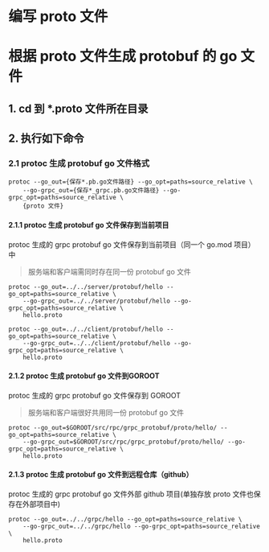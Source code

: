 
# 编写 proto 文件 


# 根据 proto 文件生成 protobuf 的 go 文件
## 1. cd 到 *.proto 文件所在目录

## 2. 执行如下命令 
### 2.1 protoc 生成 protobuf go 文件格式
```
protoc --go_out={保存*.pb.go文件路径} --go_opt=paths=source_relative \
    --go-grpc_out={保存*_grpc.pb.go文件路径} --go-grpc_opt=paths=source_relative \
    {proto 文件}
```

#### 2.1.1 protoc 生成 protobuf go 文件保存到当前项目
protoc 生成的 grpc protobuf go 文件保存到当前项目（同一个 go.mod 项目）中
> 服务端和客户端需同时存在同一份 protobuf go 文件
```server
protoc --go_out=../../server/protobuf/hello --go_opt=paths=source_relative \
    --go-grpc_out=../../server/protobuf/hello --go-grpc_opt=paths=source_relative \
    hello.proto
```
```client
protoc --go_out=../../client/protobuf/hello --go_opt=paths=source_relative \
    --go-grpc_out=../../client/protobuf/hello --go-grpc_opt=paths=source_relative \
    hello.proto
```

#### 2.1.2 protoc 生成 protobuf go 文件到GOROOT
protoc 生成的 grpc protobuf go 文件保存到 GOROOT
> 服务端和客户端很好共用同一份 protobuf go 文件
```
protoc --go_out=$GOROOT/src/rpc/grpc_protobuf/proto/hello/ --go_opt=paths=source_relative \
    --go-grpc_out=$GOROOT/src/rpc/grpc_protobuf/proto/hello/ --go-grpc_opt=paths=source_relative \
    hello.proto
```

#### 2.1.3 protoc 生成 protobuf go 文件到远程仓库（github）
protoc 生成的 grpc protobuf go 文件外部 github 项目(单独存放 proto 文件也保存在外部项目中)
```
protoc --go_out=../../grpc/hello --go_opt=paths=source_relative \
    --go-grpc_out=../../grpc/hello --go-grpc_opt=paths=source_relative \
    hello.proto
```